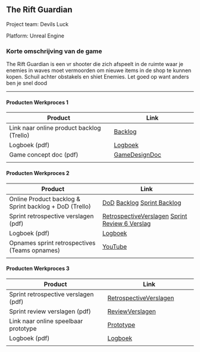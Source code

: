 ## The Rift Guardian
Project team: Devils Luck

Platform:
Unreal Engine

### Korte omschrijving van de game
The Rift Guardian is een vr shooter die zich afspeelt in de ruimte waar je enemies in waves moet vermoorden om nieuwe items in de shop te kunnen kopen. Schuil achter obstakels en shiet Enemies. Let goed op want anders ben je snel dood

---
#### Producten Werkproces 1
| Product  | Link |
| ------ |  ------ |
| Link naar online product backlog (Trello) | [Backlog](https://unreal-academy.codecks.io/decks/109-product-backlog)
| Logboek (pdf)                             | [Logboek](https://github.com/TheGingino/agp_InleverRepo/blob/master/producten/Stand-ups%20-%20VRShooter%202024%20-%20Periode%204.pdf)
| Game concept doc (pdf)                    | [GameDesignDoc](https://unreal-academy.codecks.io/decks/148-functioneel-ontwerp/card/4ws-the-ranged-enemy)
|<img width=500/>|<img width=300/>|
   
#### Producten Werkproces 2
| Product  | Link |
| ------ |  ------ |
| Online Product backlog & Sprint backlog + DoD (Trello)    | [DoD](https://unreal-academy.codecks.io/card/3qj-definition-of-done-dod) [Backlog](https://unreal-academy.codecks.io/decks/109-product-backlog) [Sprint Backlog](https://unreal-academy.codecks.io/decks/152-sprint-backlog-06)
| Sprint retrospective verslagen (pdf)                      | [RetrospectiveVerslagen](https://github.com/TheGingino/agp_InleverRepo/blob/master/producten/Retrospective%20Verslag.pdf) [Sprint Review 6 Verslag](https://github.com/TheGingino/agp_InleverRepo/blob/master/producten/Sprint%20Review%20verslag.pdf)
| Logboek (pdf)                                             | [Logboek](https://github.com/TheGingino/agp_InleverRepo/blob/master/producten/Stand-ups%20-%20VRShooter%202024%20-%20Periode%204.pdf)
| Opnames sprint retrospectives (Teams opnames)             | [YouTube](https://www.youtube.com/playlist?list=PLnBx3KKOKHtALh1aE0SLvpywmG3A-yhSj)
|<img width=500/>|<img width=300/>|
   
#### Producten Werkproces 3
| Product  | Link |
| ------ |  ------ |
| Sprint retrospective verslagen (pdf)  | [RetrospectiveVerslagen](https://github.com/TheGingino/agp_InleverRepo/blob/master/producten/Retrospective%20Verslag.pdf)
| Sprint review verslagen (pdf)         | [ReviewVerslagen](https://github.com/TheGingino/agp_InleverRepo/blob/master/producten/Sprint%20Review%20verslag.pdf)
| Link naar online speelbaar prototype  | [Prototype](https://github.com/TheGingino/agp_InleverRepo/releases/tag/V1.0)
| Logboek (pdf)                         | [Logboek](https://github.com/TheGingino/agp_InleverRepo/blob/master/producten/Stand-ups%20-%20VRShooter%202024%20-%20Periode%204.pdf)
|<img width=500/>|<img width=300/>|

   [Backlog]: <https://unreal-academy.codecks.io/decks/109-product-backlog>
   [Logboek]: <https://github.com/TheGingino/agp_InleverRepo/blob/master/producten/Stand-ups%20-%20VRShooter%202024%20-%20Periode%204.pdf>
   [GameDesignDoc]: <https://unreal-academy.codecks.io/decks/148-functioneel-ontwerp/card/4ws-the-ranged-enemy>
   [RetrospectiveVerslagen]: <https://github.com/TheGingino/agp_InleverRepo/blob/master/producten/Retrospective%20Verslag.pdf>
   [ReviewVerslagen]: <https://github.com/TheGingino/agp_InleverRepo/blob/master/producten/Sprint%20Review%20verslag.pdf>
   [Prototype]: <https://www.mijnmytheprototype.nl>
   [Folder op teams]: <(https://mediacollegeamsterdam.sharepoint.com/teams/XR-labHLO/Gedeelde%20documenten/Forms/AllItems.aspx?csf=1&web=1&e=uKS0IK&CID=5ba0d7f7-c559-411f-bba2-fa01bc32ccf4&FolderCTID=0x01200053D3D41422CDC543840924616D8AC886&id=%2Fteams%2FXR-labHLO%2FGedeelde%20documenten%2FGeneral%2FRetroSpective%20en%20SprintReview%2FSprint%206%2FRetrospective%2Fvideos&viewid=4e5be9b3-7563-4097-a063-32fe188f37a4>
   
